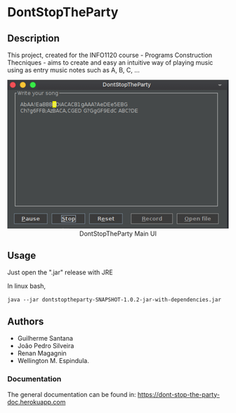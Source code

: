 # DontStopTheParty



## Description

This project, created for the INFO1120 course - Programs Construction Thecniques - aims to create and easy an intuitive way of playing music using as entry music notes such as A, B, C, ...

<p align="center">
    <img src="imgs/mainui.png"> <br>
    DontStopTheParty Main UI
</p>

## Usage

Just open the ".jar" release with JRE

In linux bash,

```
java --jar dontstoptheparty-SNAPSHOT-1.0.2-jar-with-dependencies.jar
```

## Authors

- Guilherme Santana
- João Pedro Silveira
- Renan Magagnin
- Wellington M. Espindula.

### Documentation

The general documentation can be found in:
<https://dont-stop-the-party-doc.herokuapp.com>